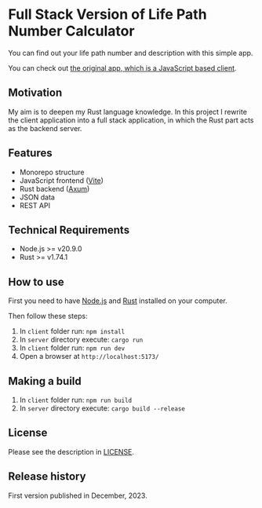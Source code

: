 # Full Stack Version of Life Path Number Calculator

You can find out your life path number and description with this simple app.

You can check out [the original app, which is a JavaScript based client](https://github.com/krondorl/life-path-number).

## Motivation

My aim is to deepen my Rust language knowledge. In this project I rewrite the client application into a full stack application, in which the Rust part acts as the backend server.

## Features

- Monorepo structure
- JavaScript frontend ([Vite](https://vitejs.dev/))
- Rust backend ([Axum](https://crates.io/crates/axum))
- JSON data
- REST API

## Technical Requirements

- Node.js >= v20.9.0
- Rust >= v1.74.1

## How to use

First you need to have [Node.js](https://nodejs.org/en) and [Rust](https://www.rust-lang.org/tools/install) installed on your computer.

Then follow these steps:

1. In `client` folder run: `npm install`
1. In `server` directory execute: `cargo run`
1. In `client` folder run: `npm run dev`
1. Open a browser at `http://localhost:5173/`

## Making a build

1. In `client` folder run: `npm run build`
1. In `server` directory execute: `cargo build --release`

## License

Please see the description in [LICENSE](LICENSE).

## Release history

First version published in December, 2023.
